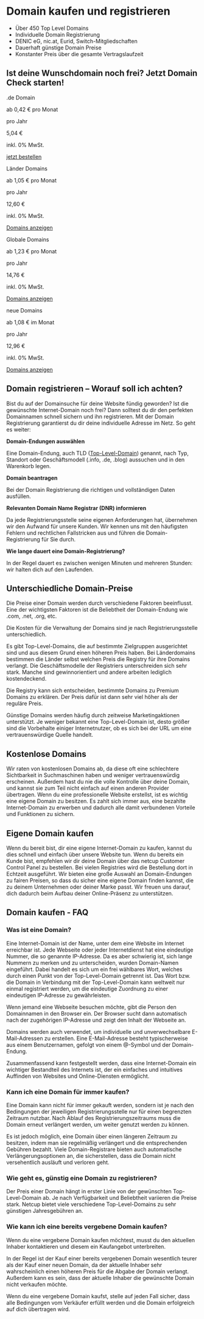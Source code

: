 Domain kaufen und registrieren
==========

* Über 450 Top Level Domains
* Individuelle Domain Registrierung
* DENIC eG, nic.at, Eurid, Switch-Mitgliedschaften
* Dauerhaft günstige Domain Preise
* Konstanter Preis über die gesamte Vertragslaufzeit

Ist deine Wunschdomain noch frei? Jetzt Domain Check starten!
----------

.de Domain

ab 0,42 € pro Monat

pro Jahr

5,04 €

inkl. 0% MwSt.

[jetzt bestellen](https://www.netcup.com/de/domain/zusaetzliche-domain-de)

Länder Domains

ab 1,05 € pro Monat

pro Jahr

12,60 €

inkl. 0% MwSt.

[Domains anzeigen](https://www.netcup.com/de/domain/zusaetzliche-domain-at)

Globale Domains

ab 1,23 € pro Monat

pro Jahr

14,76 €

inkl. 0% MwSt.

[Domains anzeigen](https://www.netcup.com/de/domain/zusaetzliche-domain-com)

neue Domains

ab 1,08 € im Monat

pro Jahr

12,96 €

inkl. 0% MwSt.

[Domains anzeigen](https://www.netcup.com/de/domains/domain-endungen)

Domain registrieren – Worauf soll ich achten?
----------

Bist du auf der Domainsuche für deine Website fündig geworden? Ist die gewünschte Internet-Domain noch frei? Dann solltest du dir den perfekten Domainnamen schnell sichern und ihn registrieren. Mit der Domain Registrierung garantierst du dir deine individuelle Adresse im Netz. So geht es weiter:

**Domain-Endungen auswählen**

Eine Domain-Endung, auch TLD ([Top-Level-Domain](https://www.netcup.com/de/domains/domain-endungen)) genannt, nach Typ, Standort oder Geschäftsmodell (.info, .de, .blog) aussuchen und in den Warenkorb legen.

**Domain beantragen**

Bei der Domain Registrierung die richtigen und vollständigen Daten ausfüllen.

**Relevanten Domain Name Registrar (DNR) informieren**

Da jede Registrierungsstelle seine eigenen Anforderungen hat, übernehmen wir den Aufwand für unsere Kunden. Wir kennen uns mit den häufigsten Fehlern und rechtlichen Fallstricken aus und führen die Domain-Registrierung für Sie durch.

**Wie lange dauert eine Domain-Registrierung?**

In der Regel dauert es zwischen wenigen Minuten und mehreren Stunden: wir halten dich auf den Laufenden.

Unterschiedliche Domain-Preise
----------

Die Preise einer Domain werden durch verschiedene Faktoren beeinflusst. Eine der wichtigsten Faktoren ist die Beliebtheit der Domain-Endung wie .com, .net, .org, etc.

Die Kosten für die Verwaltung der Domains sind je nach Registrierungsstelle unterschiedlich.

Es gibt Top-Level-Domains, die auf bestimmte Zielgruppen ausgerichtet sind und aus diesem Grund einen höheren Preis haben. Bei Länderdomains bestimmen die Länder selbst welchen Preis die Registry für ihre Domains verlangt. Die Geschäftsmodelle der Registriers unterschreiden sich sehr stark. Manche sind gewinnorientiert und andere arbeiten lediglich kostendeckend.

Die Registry kann sich entscheiden, bestimmte Domains zu Premium Domains zu erklären. Der Preis dafür ist dann sehr viel höher als der reguläre Preis.

Günstige Domains werden häufig durch zeitweise Marketingaktionen unterstützt. Je weniger bekannt eine Top-Level-Domain ist, desto größer sind die Vorbehalte einiger Internetnutzer, ob es sich bei der URL um eine vertrauenswürdige Quelle handelt.

Kostenlose Domains
----------

Wir raten von kostenlosen Domains ab, da diese oft eine schlechtere Sichtbarkeit in Suchmaschinen haben und weniger vertrauenswürdig erscheinen. Außerdem hast du nie die volle Kontrolle über deine Domain, und kannst sie zum Teil nicht einfach auf einen anderen Provider übertragen. Wenn du eine professionelle Website erstellst, ist es wichtig eine eigene Domain zu besitzen. Es zahlt sich immer aus, eine bezahlte Internet-Domain zu erwerben und dadurch alle damit verbundenen Vorteile und Funktionen zu sichern.

Eigene Domain kaufen
----------

Wenn du bereit bist, dir eine eigene Internet-Domain zu kaufen, kannst du dies schnell und einfach über unsere Website tun. Wenn du bereits ein Kunde bist, empfehlen wir dir deine Domain über das netcup Customer Control Panel zu bestellen. Bei vielen Registries wird die Bestellung dort in Echtzeit ausgeführt. Wir bieten eine große Auswahl an Domain-Endungen zu fairen Preisen, so dass du sicher eine eigene Domain finden kannst, die zu deinem Unternehmen oder deiner Marke passt. Wir freuen uns darauf, dich dadurch beim Aufbau deiner Online-Präsenz zu unterstützen.

Domain kaufen - FAQ
----------

### Was ist eine Domain? ###

Eine Internet-Domain ist der Name, unter dem eine Website im Internet erreichbar ist. Jede Webseite oder jeder Internetdienst hat eine eindeutige Nummer, die so genannte IP-Adresse. Da es aber schwierig ist, sich lange Nummern zu merken und zu unterscheiden, wurden Domain-Namen eingeführt. Dabei handelt es sich um ein frei wählbares Wort, welches durch einen Punkt von der Top-Level-Domain getrennt ist. Das Wort bzw. die Domain in Verbindung mit der Top-Level-Domain kann weltweit nur einmal registriert werden, um die eindeutige Zuordnung zu einer eindeutigen IP-Adresse zu gewährleisten.

Wenn jemand eine Webseite besuchen möchte, gibt die Person den Domainnamen in den Browser ein. Der Browser sucht dann automatisch nach der zugehörigen IP-Adresse und zeigt den Inhalt der Webseite an.

Domains werden auch verwendet, um individuelle und unverwechselbare E-Mail-Adressen zu erstellen. Eine E-Mail-Adresse besteht typischerweise aus einem Benutzernamen, gefolgt von einem @-Symbol und der Domain-Endung.

Zusammenfassend kann festgestellt werden, dass eine Internet-Domain ein wichtiger Bestandteil des Internets ist, der ein einfaches und intuitives Auffinden von Websites und Online-Diensten ermöglicht.

### Kann ich eine Domain für immer kaufen? ###

Eine Domain kann nicht für immer gekauft werden, sondern ist je nach den Bedingungen der jeweiligen Registrierungsstelle nur für einen begrenzten Zeitraum nutzbar. Nach Ablauf des Registrierungszeitraums muss die Domain erneut verlängert werden, um weiter genutzt werden zu können.

Es ist jedoch möglich, eine Domain über einen längeren Zeitraum zu besitzen, indem man sie regelmäßig verlängert und die entsprechenden Gebühren bezahlt. Viele Domain-Registrare bieten auch automatische Verlängerungsoptionen an, die sicherstellen, dass die Domain nicht versehentlich ausläuft und verloren geht.

### Wie geht es, günstig eine Domain zu registrieren? ###

Der Preis einer Domain hängt in erster Linie von der gewünschten Top-Level-Domain ab. Je nach Verfügbarkeit und Beliebtheit variieren die Preise stark. Netcup bietet viele verschiedene Top-Level-Domains zu sehr günstigen Jahresgebühren an.

### Wie kann ich eine bereits vergebene Domain kaufen? ###

Wenn du eine vergebene Domain kaufen möchtest, musst du den aktuellen Inhaber kontaktieren und diesem ein Kaufangebot unterbreiten.

In der Regel ist der Kauf einer bereits vergebenen Domain wesentlich teurer als der Kauf einer neuen Domain, da der aktuelle Inhaber sehr wahrscheinlich einen höheren Preis für die Abgabe der Domain verlangt. Außerdem kann es sein, dass der aktuelle Inhaber die gewünschte Domain nicht verkaufen möchte.

Wenn du eine vergebene Domain kaufst, stelle auf jeden Fall sicher, dass alle Bedingungen vom Verkäufer erfüllt werden und die Domain erfolgreich auf dich übertragen wird.
